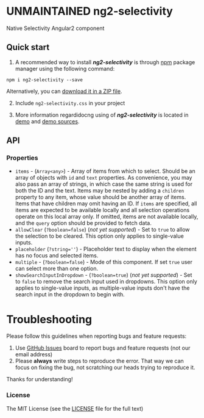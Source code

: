 # UNMAINTAINED ng2-selectivity

Native Selectivity Angular2 component

## Quick start

1. A recommended way to install ***ng2-selectivity*** is through [npm](https://www.npmjs.com/search?q=ng2-selectivity) package manager using the following command:

  `npm i ng2-selectivity --save`

  Alternatively, you can [download it in a ZIP file](https://github.com/valor-software/ng2-selectivity/archive/master.zip).

2. Include `ng2-selectivity.css` in your project

3. More information regardidocng using of ***ng2-selectivity*** is located in
  [demo](http://valor-software.github.io/ng2-selectivity/) and [demo sources](https://github.com/valor-software/ng2-selectivity/tree/master/demo).

## API

### Properties

  - `items` - (`Array<any>`) - Array of items from which to select. Should be an array of objects with `id` and `text` properties.
  As convenience, you may also pass an array of strings, in which case the same string is used for both the ID and the text.
  Items may be nested by adding a `children` property to any item, whose value should be another array of items. Items that have children may omit having an ID.
  If `items` are specified, all items are expected to be available locally and all selection operations operate on this local array only.
  If omitted, items are not available locally, and the `query` option should be provided to fetch data.
  - `allowClear` (`?boolean=false`) (*not yet supported*) - Set to `true` to allow the selection to be cleared. This option only applies to single-value inputs.
  - `placeholder` (`?string=''`) - Placeholder text to display when the element has no focus and selected items.
  - `multiple` - (`?boolean=false`) - Mode of this component. If set `true` user can select more than one option.
  - `showSearchInputInDropdown` - (`?boolean=true`) (*not yet supported*) - Set to `false` to remove the search input used in dropdowns.
  This option only applies to single-value inputs, as multiple-value inputs don't have the search input in the dropdown to begin with.

# Troubleshooting

Please follow this guidelines when reporting bugs and feature requests:

1. Use [GitHub Issues](https://github.com/valor-software/ng2-selectivity/issues) board to report bugs and feature requests (not our email address)
2. Please **always** write steps to reproduce the error. That way we can focus on fixing the bug, not scratching our heads trying to reproduce it.

Thanks for understanding!

### License

The MIT License (see the [LICENSE](https://github.com/valor-software/ng2-selectivity/blob/master/LICENSE) file for the full text)
